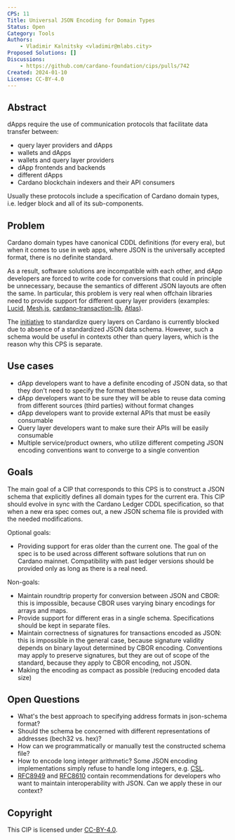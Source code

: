 ```yaml
---
CPS: 11
Title: Universal JSON Encoding for Domain Types
Status: Open
Category: Tools
Authors:
    - Vladimir Kalnitsky <vladimir@mlabs.city>
Proposed Solutions: []
Discussions:
    - https://github.com/cardano-foundation/cips/pulls/742
Created: 2024-01-10
License: CC-BY-4.0
---
```


## Abstract

dApps require the use of communication protocols that facilitate data transfer between:

- query layer providers and dApps
- wallets and dApps
- wallets and query layer providers
- dApp frontends and backends
- different dApps
- Cardano blockchain indexers and their API consumers

Usually these protocols include a specification of Cardano domain types, i.e. ledger block and all of its sub-components.

## Problem

Cardano domain types have canonical CDDL definitions (for every era), but when it comes to use in web apps, where JSON is the universally accepted format, there is no definite standard.

As a result, software solutions are incompatible with each other, and dApp developers are forced to write code for conversions that could in principle be unnecessary, because the semantics of different JSON layouts are often the same. In particular, this problem is very real when offchain libraries need to provide support for different query layer providers (examples: [Lucid](https://lucid.spacebudz.io/docs/getting-started/choose-provider/), [Mesh.js](https://meshjs.dev/providers), [cardano-transaction-lib](https://github.com/Plutonomicon/cardano-transaction-lib/blob/develop/doc/runtime.md), [Atlas](https://haddock.atlas-app.io/GeniusYield-Providers.html)).

The [initiative](https://github.com/cardano-foundation/CIPs/pull/625) to standardize query layers on Cardano is currently blocked due to absence of a standardized JSON data schema. However, such a schema would be useful in contexts other than query layers, which is the reason why this CPS is separate.

## Use cases

- dApp developers want to have a definite encoding of JSON data, so that they don't need to specify the format themselves
- dApp developers want to be sure they will be able to reuse data coming from different sources (third parties) without format changes
- dApp developers want to provide external APIs that must be easily consumable
- Query layer developers want to make sure their APIs will be easily consumable
- Multiple service/product owners, who utilize different competing JSON encoding conventions want to converge to a single convention

## Goals

The main goal of a CIP that corresponds to this CPS is to construct a JSON schema that explicitly defines all domain types for the current era. This CIP should evolve in sync with the Cardano Ledger CDDL specification, so that when a new era spec comes out, a new JSON schema file is provided with the needed modifications.

Optional goals:

- Providing support for eras older than the current one. The goal of the spec is to be used across different software solutions that run on Cardano mainnet. Compatibility with past ledger versions should be provided only as long as there is a real need.

Non-goals:

- Maintain roundtrip property for conversion between JSON and CBOR: this is impossible, because CBOR uses varying binary encodings for arrays and maps.
- Provide support for different eras in a single schema. Specifications should be kept in separate files.
- Maintain correctness of signatures for transactions encoded as JSON: this is impossible in the general case, because signature validity depends on binary layout determined by CBOR encoding. Conventions may apply to preserve signatures, but they are out of scope of the standard, because they apply to CBOR encoding, not JSON.
- Making the encoding as compact as possible (reducing encoded data size)

## Open Questions

- What's the best approach to specifying address formats in json-schema format?
- Should the schema be concerned with different representations of addresses (bech32 vs. hex)?
- How can we programmatically or manually test the constructed schema file?
- How to encode long integer arithmetic? Some JSON encoding implementations simply refuse to handle long integers, e.g. [CSL](https://github.com/Emurgo/cardano-serialization-lib/blob/4a35ef11fd5c4931626c03025fe6f67743a6bdf9/rust/src/plutus.rs#L1370).
- [RFC8949](https://www.rfc-editor.org/rfc/rfc8949.html#name-converting-data-between-cbo) and [RFC8610](https://datatracker.ietf.org/doc/html/rfc8610#appendix-E) contain recommendations for developers who want to maintain interoperability with JSON. Can we apply these in our context?

## Copyright

This CIP is licensed under [CC-BY-4.0](https://creativecommons.org/licenses/by/4.0/legalcode).
